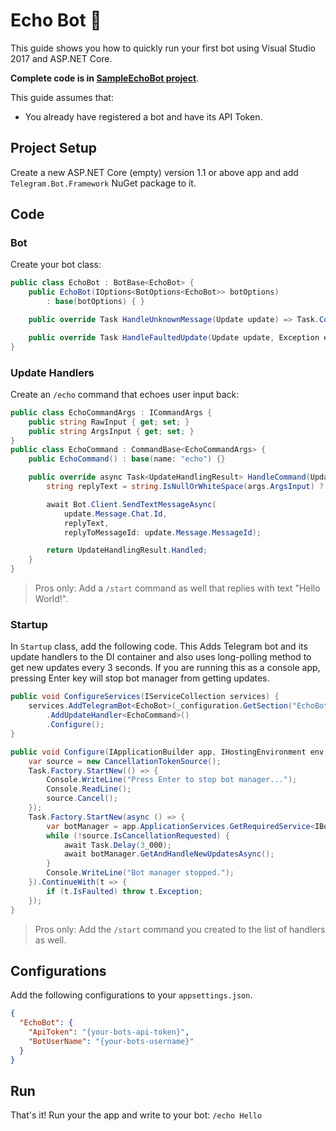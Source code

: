 # Echo Bot 🤖

This guide shows you how to quickly run your first bot using Visual Studio 2017 and ASP.NET Core.

**Complete code is in [SampleEchoBot project](../../../sample/SampleEchoBot)**.

This guide assumes that:

- You already have registered a bot and have its API Token.

## Project Setup

Create a new ASP.NET Core (empty) version 1.1 or above app and add `Telegram.Bot.Framework` NuGet package to it.

## Code

### Bot

Create your bot class:

```c#
public class EchoBot : BotBase<EchoBot> {
    public EchoBot(IOptions<BotOptions<EchoBot>> botOptions)
        : base(botOptions) { }

    public override Task HandleUnknownMessage(Update update) => Task.CompletedTask;

    public override Task HandleFaultedUpdate(Update update, Exception e) => Task.CompletedTask;
}
```

### Update Handlers

Create an `/echo` command that echoes user input back:

```c#
public class EchoCommandArgs : ICommandArgs {
    public string RawInput { get; set; }
    public string ArgsInput { get; set; }
}
public class EchoCommand : CommandBase<EchoCommandArgs> {
    public EchoCommand() : base(name: "echo") {}

    public override async Task<UpdateHandlingResult> HandleCommand(Update update, EchoCommandArgs args) {
        string replyText = string.IsNullOrWhiteSpace(args.ArgsInput) ? "Echo What?" : args.ArgsInput;

        await Bot.Client.SendTextMessageAsync(
            update.Message.Chat.Id,
            replyText,
            replyToMessageId: update.Message.MessageId);

        return UpdateHandlingResult.Handled;
    }
}
```

> Pros only: Add a `/start` command as well that replies with text "Hello World!".

### Startup

In `Startup` class, add the following code. This Adds Telegram bot and its update handlers to the DI
container and also uses long-polling method to get new updates every 3 seconds. If you are running this
as a console app, pressing Enter key will stop bot manager from getting updates.

```c#
public void ConfigureServices(IServiceCollection services) {
    services.AddTelegramBot<EchoBot>(_configuration.GetSection("EchoBot"))
        .AddUpdateHandler<EchoCommand>()
        .Configure();
}

public void Configure(IApplicationBuilder app, IHostingEnvironment env, ILoggerFactory loggerFactory) {
    var source = new CancellationTokenSource();
    Task.Factory.StartNew(() => {
        Console.WriteLine("Press Enter to stop bot manager...");
        Console.ReadLine();
        source.Cancel();
    });
    Task.Factory.StartNew(async () => {
        var botManager = app.ApplicationServices.GetRequiredService<IBotManager<EchoBot>>();
        while (!source.IsCancellationRequested) {
            await Task.Delay(3_000);
            await botManager.GetAndHandleNewUpdatesAsync();
        }
        Console.WriteLine("Bot manager stopped.");
    }).ContinueWith(t => {
        if (t.IsFaulted) throw t.Exception;
    });
}
```

> Pros only: Add the `/start` command you created to the list of handlers as well.

## Configurations

Add the following configurations to your `appsettings.json`.

```json
{
  "EchoBot": {
    "ApiToken": "{your-bots-api-token}",
    "BotUserName": "{your-bots-username}"
  }
}
```

## Run

That's it! Run your the app and write to your bot: `/echo Hello`
